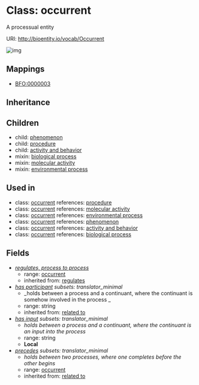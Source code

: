 # Class: occurrent


A processual entity

URI: http://bioentity.io/vocab/Occurrent

![img](http://yuml.me/diagram/nofunky/class/\[Occurrent]^-\[ActivityAndBehavior],%20\[Occurrent]^-\[Phenomenon],%20\[Occurrent]^-\[Procedure],%20)
## Mappings

 * [BFO:0000003](http://purl.obolibrary.org/obo/BFO_0000003)
## Inheritance

## Children

 *  child: [phenomenon](Phenomenon.md)
 *  child: [procedure](Procedure.md)
 *  child: [activity and behavior](ActivityAndBehavior.md)
 *  mixin: [biological process](BiologicalProcess.md)
 *  mixin: [molecular activity](MolecularActivity.md)
 *  mixin: [environmental process](EnvironmentalProcess.md)
## Used in

 *  class: [occurrent](Occurrent.md) references: [procedure](Procedure.md)
 *  class: [occurrent](Occurrent.md) references: [molecular activity](MolecularActivity.md)
 *  class: [occurrent](Occurrent.md) references: [environmental process](EnvironmentalProcess.md)
 *  class: [occurrent](Occurrent.md) references: [phenomenon](Phenomenon.md)
 *  class: [occurrent](Occurrent.md) references: [activity and behavior](ActivityAndBehavior.md)
 *  class: [occurrent](Occurrent.md) references: [biological process](BiologicalProcess.md)
## Fields

 * _[regulates, process to process](regulates_process_to_process.md)_
    * range: [occurrent](Occurrent.md)
    * inherited from: [regulates](regulates.md)
 * _[has participant](has_participant.md) *subsets: translator_minimal*_
    * _holds between a process and a continuant, where the continuant is somehow involved in the process _
    * range: string
    * inherited from: [related to](related_to.md)
 * _[has input](has_input.md) *subsets: translator_minimal*_
    * _holds between a process and a continuant, where the continuant is an input into the process_
    * range: string
    * __Local__
 * _[precedes](precedes.md) *subsets: translator_minimal*_
    * _holds between two processes, where one completes before the other begins_
    * range: [occurrent](Occurrent.md)
    * inherited from: [related to](related_to.md)

